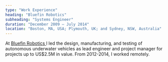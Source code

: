 ```yaml
---
type: "Work Experience"
heading: "Bluefin Robotics"
subheading: "Systems Engineer"
duration: "December 2009 – July 2014"
location: "Boston, MA, USA; Plymouth, UK; and Sydney, NSW, Australia"
---
```


At <a href="http://www.bluefinrobotics.com" target="_blank">Bluefin Robotics </a> I led the design, manufacturing, and testing of autonomous underwater vehicles as lead engineer and project manager for projects up to US$2.5M in value. From 2012-2014, I worked remotely.
